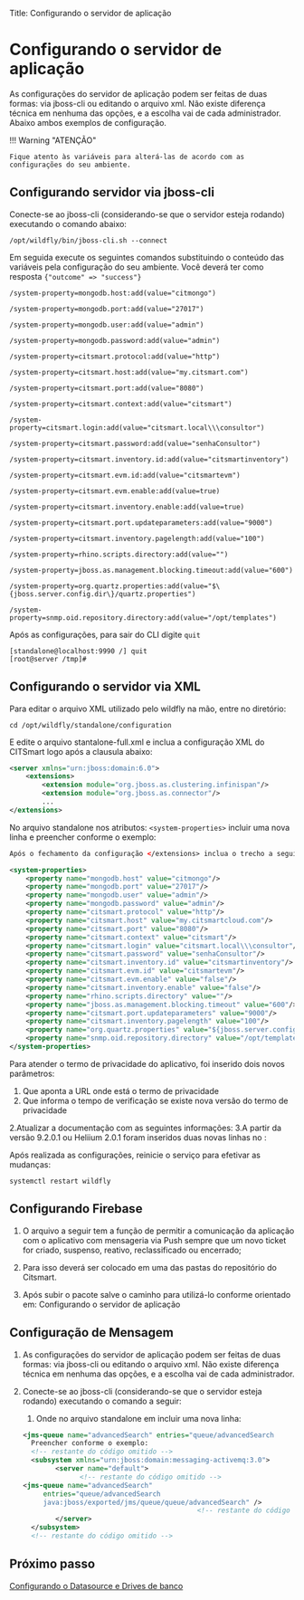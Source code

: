 Title: Configurando o servidor de aplicação

# Configurando o servidor de aplicação

As configurações do servidor de aplicação podem ser feitas de duas formas: via jboss-cli ou editando o arquivo xml. Não existe diferença técnica em nenhuma das opções, e a escolha vai de cada administrador. Abaixo ambos exemplos de configuração.

!!! Warning "ATENÇÃO"

    Fique atento às variáveis para alterá-las de acordo com as configurações do seu ambiente.

## Configurando servidor via jboss-cli

Conecte-se ao jboss-cli (considerando-se que o servidor esteja rodando) executando o comando abaixo:

``` shell
/opt/wildfly/bin/jboss-cli.sh --connect
```

Em seguida execute os seguintes comandos substituindo o conteúdo das variáveis pela configuração do seu ambiente. Você deverá ter como resposta `{"outcome" => "success"}`

``` shell
/system-property=mongodb.host:add(value="citmongo")

/system-property=mongodb.port:add(value="27017")

/system-property=mongodb.user:add(value="admin")

/system-property=mongodb.password:add(value="admin")

/system-property=citsmart.protocol:add(value="http")

/system-property=citsmart.host:add(value="my.citsmart.com")

/system-property=citsmart.port:add(value="8080")

/system-property=citsmart.context:add(value="citsmart")

/system-property=citsmart.login:add(value="citsmart.local\\\consultor")

/system-property=citsmart.password:add(value="senhaConsultor")

/system-property=citsmart.inventory.id:add(value="citsmartinventory")

/system-property=citsmart.evm.id:add(value="citsmartevm")

/system-property=citsmart.evm.enable:add(value=true)

/system-property=citsmart.inventory.enable:add(value=true)

/system-property=citsmart.port.updateparameters:add(value="9000")

/system-property=citsmart.inventory.pagelength:add(value="100")

/system-property=rhino.scripts.directory:add(value="")

/system-property=jboss.as.management.blocking.timeout:add(value="600")

/system-property=org.quartz.properties:add(value="$\{jboss.server.config.dir\}/quartz.properties")

/system-property=snmp.oid.repository.directory:add(value="/opt/templates")
```

Após as configurações, para sair do CLI digite `quit`

``` shell
[standalone@localhost:9990 /] quit
[root@server /tmp]#
```
## Configurando o servidor via XML

Para editar o arquivo XML utilizado pelo wildfly na mão, entre no diretório:

``` shell
cd /opt/wildfly/standalone/configuration
```
E edite o arquivo stantalone-full.xml e inclua a configuração XML do CITSmart logo após a clausula abaixo:

``` xml
<server xmlns="urn:jboss:domain:6.0">
    <extensions>
        <extension module="org.jboss.as.clustering.infinispan"/>
        <extension module="org.jboss.as.connector"/>
		...
</extensions>
```

No arquivo standalone nos atributos: `<system-properties>` incluir uma nova linha e preencher conforme o exemplo:

 ``` xml
Após o fechamento da configuração </extensions> inclua o trecho a seguir:

 <system-properties>
     <property name="mongodb.host" value="citmongo"/>
     <property name="mongodb.port" value="27017"/>
     <property name="mongodb.user" value="admin"/>
     <property name="mongodb.password" value="admin"/>
     <property name="citsmart.protocol" value="http"/>
     <property name="citsmart.host" value="my.citsmartcloud.com"/>
     <property name="citsmart.port" value="8080"/>
     <property name="citsmart.context" value="citsmart"/>
     <property name="citsmart.login" value="citsmart.local\\\consultor"/>
     <property name="citsmart.password" value="senhaConsultor"/>
     <property name="citsmart.inventory.id" value="citsmartinventory"/>
     <property name="citsmart.evm.id" value="citsmartevm"/>
     <property name="citsmart.evm.enable" value="false"/>
     <property name="citsmart.inventory.enable" value="false"/>
     <property name="rhino.scripts.directory" value=""/>
     <property name="jboss.as.management.blocking.timeout" value="600"/>
     <property name="citsmart.port.updateparameters" value="9000"/>
     <property name="citsmart.inventory.pagelength" value="100"/>
     <property name="org.quartz.properties" value="${jboss.server.config.dir}/quartz.properties"/>
     <property name="snmp.oid.repository.directory" value="/opt/templates"/>
 </system-properties>
 ```
Para atender o termo de privacidade do aplicativo, foi inserido dois novos parâmetros:
1. Que aponta a URL onde está o termo de privacidade
2. Que informa o tempo de verificação se existe nova versão do termo de privacidade

2.Atualizar a documentação com as seguintes informações:
3.A partir da versão 9.2.0.1 ou Heliium 2.0.1 foram inseridos duas novas linhas no <system-properties>:

<property name="admin.url" value="https://my.cloud4biz.com/4biz"/>
<property name="sync.adminprivacyterm.cron" value="0 0 0/23 * 1/1 * ? *"/>


 Após realizada as configurações, reinicie o serviço para efetivar as mudanças:

``` shell
systemctl restart wildfly
```

## Configurando Firebase

1. O arquivo a seguir tem a função de permitir a comunicação da aplicação com o aplicativo com mensageria via Push sempre que um novo ticket for criado, suspenso, reativo, reclassificado ou encerrado;  
2. Para isso deverá ser colocado em uma das pastas do repositório do Citsmart.  

3. Após subir o pacote salve o caminho para utilizá-lo conforme orientado em: Configurando o servidor de aplicação

## Configuração de Mensagem

1. As configurações do servidor de aplicação podem ser feitas de duas formas: via jboss-cli ou editando o arquivo xml. Não existe diferença técnica em nenhuma das opções, e a escolha vai de cada administrador.

2. Conecte-se ao jboss-cli (considerando-se que o servidor esteja rodando) executando o comando a seguir:

	1. Onde no arquivo standalone em <jms-queue> incluir uma nova linha:

	``` xml
	<jms-queue name="advancedSearch" entries="queue/advancedSearch 	    java:jboss/exported/jms/queue/queue/advancedSearch"/>
      Preencher conforme o exemplo:
      <!-- restante do código omitido -->
      <subsystem xmlns="urn:jboss:domain:messaging-activemq:3.0">
            <server name="default">
                  <!-- restante do código omitido -->
    <jms-queue name="advancedSearch"   
         entries="queue/advancedSearch   
         java:jboss/exported/jms/queue/queue/advancedSearch" />
                                               <!-- restante do código omitido -->
            </server>
      </subsystem>
      <!-- restante do código omitido -->
      ```

## Próximo passo

[Configurando o Datasource e Drives de banco][1]

[1]:/pt-br/citsmart-platform-9/get-started/installation-and-upgrade/perform-installation/conf-datasource-and-db.html
